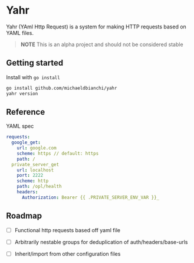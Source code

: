 # Yahr

Yahr (YAml Http Request) is a system for making HTTP requests based on YAML files.

> **NOTE**
> This is an alpha project and should not be considered stable

## Getting started

Install with `go install`

``` sh
go install github.com/michaeldbianchi/yahr
yahr version
```

## Reference

YAML spec

``` yaml
requests:
  google_get:
    url: google.com
    scheme: https // default: https
    path: /
  private_server_get
    url: localhost
    port: 2222
    scheme: http
    path: /opl/health
    headers:
      Authorization: Bearer {{ .PRIVATE_SERVER_ENV_VAR }}_
```

## Roadmap

* [ ] Functional http requests based off yaml file
* [ ] Arbitrarily nestable groups for deduplication of auth/headers/base-urls
* [ ] Inherit/import from other configuration files


